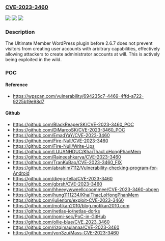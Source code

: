 ### [CVE-2023-3460](https://cve.mitre.org/cgi-bin/cvename.cgi?name=CVE-2023-3460)
![](https://img.shields.io/static/v1?label=Product&message=Ultimate%20Member&color=blue)
![](https://img.shields.io/static/v1?label=Version&message=0%3C%202.6.7%20&color=brighgreen)
![](https://img.shields.io/static/v1?label=Vulnerability&message=CWE-269%20Improper%20Privilege%20Management&color=brighgreen)

### Description

The Ultimate Member WordPress plugin before 2.6.7 does not prevent visitors from creating user accounts with arbitrary capabilities, effectively allowing attackers to create administrator accounts at will. This is actively being exploited in the wild.

### POC

#### Reference
- https://wpscan.com/vulnerability/694235c7-4469-4ffd-a722-9225b19e98d7

#### Github
- https://github.com/BlackReaperSK/CVE-2023-3460_POC
- https://github.com/DiMarcoSK/CVE-2023-3460_POC
- https://github.com/EmadYaY/CVE-2023-3460
- https://github.com/Fire-Null/CVE-2023-3460
- https://github.com/Fire-Null/Write-Ups
- https://github.com/LUUANHDUC/KhaiThacLoHongPhanMem
- https://github.com/Rajneeshkarya/CVE-2023-3460
- https://github.com/TranKuBao/CVE-2023-3460_FIX
- https://github.com/abrahim7112/Vulnerability-checking-program-for-Android
- https://github.com/diego-tella/CVE-2023-3460
- https://github.com/gbrsh/CVE-2023-3460
- https://github.com/hheeyywweellccoommee/CVE-2023-3460-obgen
- https://github.com/hung1111234/KhaiThacLoHongPhanMem
- https://github.com/julienbrs/exploit-CVE-2023-3460
- https://github.com/motikan2010/blog.motikan2010.com
- https://github.com/netlas-io/netlas-dorks
- https://github.com/nomi-sec/PoC-in-GitHub
- https://github.com/ollie-blue/CVE_2023_3460
- https://github.com/rizqimaulanaa/CVE-2023-3460
- https://github.com/yon3zu/Mass-CVE-2023-3460

